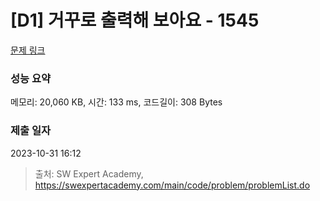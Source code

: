 # [D1] 거꾸로 출력해 보아요 - 1545 

[문제 링크](https://swexpertacademy.com/main/code/problem/problemDetail.do?contestProbId=AV2gbY0qAAQBBAS0) 

### 성능 요약

메모리: 20,060 KB, 시간: 133 ms, 코드길이: 308 Bytes

### 제출 일자

2023-10-31 16:12



> 출처: SW Expert Academy, https://swexpertacademy.com/main/code/problem/problemList.do